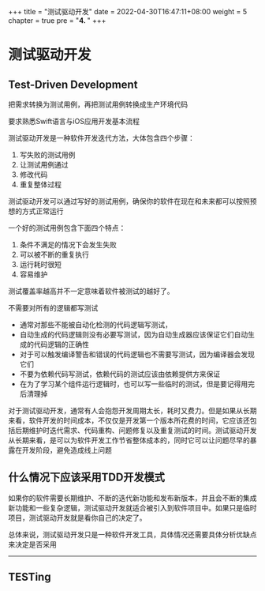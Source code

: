 +++
title = "测试驱动开发"
date = 2022-04-30T16:47:11+08:00
weight = 5
chapter = true
pre = "<b>4. </b>"
+++

# 测试驱动开发

## Test-Driven Development

把需求转换为测试用例，再把测试用例转换成生产环境代码

要求熟悉Swift语言与iOS应用开发基本流程

测试驱动开发是一种软件开发迭代方法，大体包含四个步骤：

1. 写失败的测试用例
2. 让测试用例通过
3. 修改代码
4. 重复整体过程

测试驱动开发可以通过写好的测试用例，确保你的软件在现在和未来都可以按照预想的方式正常运行

一个好的测试用例包含下面四个特点：

1. 条件不满足的情况下会发生失败
2. 可以被不断的重复执行
3. 运行耗时很短
4. 容易维护


测试覆盖率越高并不一定意味着软件被测试的越好了。

不需要对所有的逻辑都写测试

- 通常对那些不能被自动化检测的代码逻辑写测试，
- 自动生成的代码逻辑则没有必要写测试，因为自动生成器应该保证它们自动生成的代码逻辑的正确性
- 对于可以触发编译警告和错误的代码逻辑也不需要写测试，因为编译器会发现它们
- 不要为依赖代码写测试，依赖代码的测试应该由依赖提供方来保证
- 在为了学习某个组件运行逻辑时，也可以写一些临时的测试，但是要记得用完后清理掉


对于测试驱动开发，通常有人会抱怨开发周期太长，耗时又费力。但是如果从长期来看，软件开发的时间成本，不仅仅是开发第一个版本所花费的时间，它应该还包括后期维护时迭代需求、代码重构、问题修复以及重复测试的时间。测试驱动开发从长期来看，是可以为软件开发工作节省整体成本的，同时它可以让问题尽早的暴露在开发阶段，避免造成线上问题


## 什么情况下应该采用TDD开发模式

如果你的软件需要长期维护、不断的迭代新功能和发布新版本，并且会不断的集成新功能和一些复杂逻辑，测试驱动开发就适合被引入到软件项目中。如果只是临时项目，测试驱动开发就是看你自己的决定了。

总体来说，测试驱动开发只是一种软件开发工具，具体情况还需要具体分析优缺点来决定是否采用

----
## TESTing
